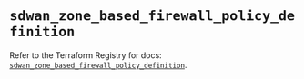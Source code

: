 # `sdwan_zone_based_firewall_policy_definition`

Refer to the Terraform Registry for docs: [`sdwan_zone_based_firewall_policy_definition`](https://registry.terraform.io/providers/ciscodevnet/sdwan/0.8.0/docs/resources/zone_based_firewall_policy_definition).
